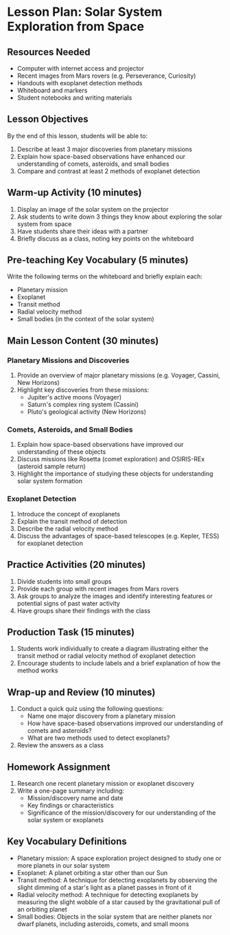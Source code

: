 # Lesson Plan: Solar System Exploration from Space

## Resources Needed
- Computer with internet access and projector
- Recent images from Mars rovers (e.g. Perseverance, Curiosity)
- Handouts with exoplanet detection methods
- Whiteboard and markers
- Student notebooks and writing materials

## Lesson Objectives
By the end of this lesson, students will be able to:
1. Describe at least 3 major discoveries from planetary missions
2. Explain how space-based observations have enhanced our understanding of comets, asteroids, and small bodies
3. Compare and contrast at least 2 methods of exoplanet detection

## Warm-up Activity (10 minutes)
1. Display an image of the solar system on the projector
2. Ask students to write down 3 things they know about exploring the solar system from space
3. Have students share their ideas with a partner
4. Briefly discuss as a class, noting key points on the whiteboard

## Pre-teaching Key Vocabulary (5 minutes)
Write the following terms on the whiteboard and briefly explain each:
- Planetary mission
- Exoplanet
- Transit method
- Radial velocity method
- Small bodies (in the context of the solar system)

## Main Lesson Content (30 minutes)

### Planetary Missions and Discoveries
1. Provide an overview of major planetary missions (e.g. Voyager, Cassini, New Horizons)
2. Highlight key discoveries from these missions:
   - Jupiter's active moons (Voyager)
   - Saturn's complex ring system (Cassini)
   - Pluto's geological activity (New Horizons)

### Comets, Asteroids, and Small Bodies
1. Explain how space-based observations have improved our understanding of these objects
2. Discuss missions like Rosetta (comet exploration) and OSIRIS-REx (asteroid sample return)
3. Highlight the importance of studying these objects for understanding solar system formation

### Exoplanet Detection
1. Introduce the concept of exoplanets
2. Explain the transit method of detection
3. Describe the radial velocity method
4. Discuss the advantages of space-based telescopes (e.g. Kepler, TESS) for exoplanet detection

## Practice Activities (20 minutes)
1. Divide students into small groups
2. Provide each group with recent images from Mars rovers
3. Ask groups to analyze the images and identify interesting features or potential signs of past water activity
4. Have groups share their findings with the class

## Production Task (15 minutes)
1. Students work individually to create a diagram illustrating either the transit method or radial velocity method of exoplanet detection
2. Encourage students to include labels and a brief explanation of how the method works

## Wrap-up and Review (10 minutes)
1. Conduct a quick quiz using the following questions:
   - Name one major discovery from a planetary mission
   - How have space-based observations improved our understanding of comets and asteroids?
   - What are two methods used to detect exoplanets?
2. Review the answers as a class

## Homework Assignment
1. Research one recent planetary mission or exoplanet discovery
2. Write a one-page summary including:
   - Mission/discovery name and date
   - Key findings or characteristics
   - Significance of the mission/discovery for our understanding of the solar system or exoplanets

## Key Vocabulary Definitions

- Planetary mission: A space exploration project designed to study one or more planets in our solar system
- Exoplanet: A planet orbiting a star other than our Sun
- Transit method: A technique for detecting exoplanets by observing the slight dimming of a star's light as a planet passes in front of it
- Radial velocity method: A technique for detecting exoplanets by measuring the slight wobble of a star caused by the gravitational pull of an orbiting planet
- Small bodies: Objects in the solar system that are neither planets nor dwarf planets, including asteroids, comets, and small moons